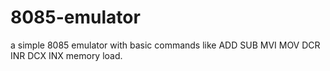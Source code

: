 # 8085-emulator
a simple 8085 emulator
with basic commands like
ADD
SUB
MVI
MOV
DCR
INR
DCX
INX
memory load.
